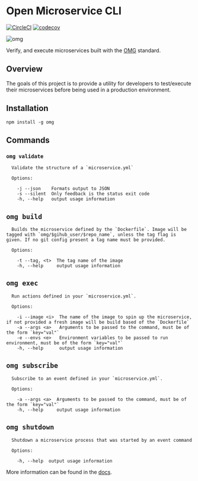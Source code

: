 # Open Microservice CLI
[![CircleCI](https://circleci.com/gh/microservices/omg-cli.svg?style=svg)](https://circleci.com/gh/microservices/omg-cli)
[![codecov](https://codecov.io/gh/microservices/omg-cli/branch/master/graph/badge.svg)](https://codecov.io/gh/microservices/omg-cli)

![omg](https://user-images.githubusercontent.com/11602092/47048623-f3aff880-d168-11e8-98df-41baa301b242.png)

Verify, and execute microservices built with the [OMG](https://microservice.guide/) standard.

## Overview
The goals of this project is to provide a utility for developers to test/execute their microservices before being used in a production environment.

## Installation
```
npm install -g omg
```

## Commands
### `omg validate`
```
  Validate the structure of a `microservice.yml`

  Options:

    -j --json    Formats output to JSON
    -s --silent  Only feedback is the status exit code
    -h, --help   output usage information
```

## `omg build`
```
  Builds the microservice defined by the `Dockerfile`. Image will be tagged with `omg/$gihub_user/$repo_name`, unless the tag flag is given. If no git config present a tag name must be provided.

  Options:

    -t --tag, <t>  The tag name of the image
    -h, --help     output usage information
```

## `omg exec`
```
  Run actions defined in your `microservice.yml`.

  Options:

    -i --image <i>  The name of the image to spin up the microservice, if not provided a fresh image will be build based of the `Dockerfile`
    -a --args <a>   Arguments to be passed to the command, must be of the form `key="val"`
    -e --envs <e>   Environment variables to be passed to run environment, must be of the form `key="val"`
    -h, --help      output usage information
```

## `omg subscribe`
```
  Subscribe to an event defined in your `microservice.yml`.

  Options:

    -a --args <a>  Arguments to be passed to the command, must be of the form `key="val"`
    -h, --help     output usage information
```

## `omg shutdown`
```
  Shutdown a microservice process that was started by an event command

  Options:

    -h, --help  output usage information
```

More information can be found in the [docs](/docs).
